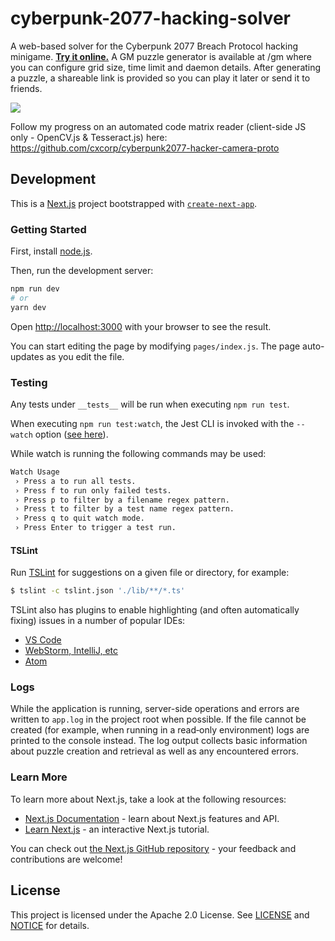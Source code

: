 # cyberpunk-2077-hacking-solver

A web-based solver for the Cyberpunk 2077 Breach Protocol hacking minigame. [**Try it online.**](https://ncrpdive.com/)
A GM puzzle generator is available at /gm where you can configure grid size, time limit and daemon details. After generating a puzzle, a shareable link is provided so you can play it later or send it to friends.

![](https://raw.githubusercontent.com/cxcorp/cyberpunk2077-hacking-solver/main/doc-images/screencap.gif)

Follow my progress on an automated code matrix reader (client-side JS only - OpenCV.js & Tesseract.js) here: https://github.com/cxcorp/cyberpunk2077-hacker-camera-proto

## Development
This is a [Next.js](https://nextjs.org/) project bootstrapped with [`create-next-app`](https://github.com/vercel/next.js/tree/canary/packages/create-next-app).

### Getting Started

First, install [node.js](https://nodejs.org/en/download/).

Then, run the development server:

```bash
npm run dev
# or
yarn dev
```

Open [http://localhost:3000](http://localhost:3000) with your browser to see the result.

You can start editing the page by modifying `pages/index.js`. The page auto-updates as you edit the file.

### Testing
Any tests under `__tests__` will be run when executing `npm run test`.

When executing `npm run test:watch`, the Jest CLI is invoked with the `--watch` option ([see here](https://jestjs.io/docs/en/cli#--watch])).

While watch is running the following commands may be used:
```bash
Watch Usage
 › Press a to run all tests.
 › Press f to run only failed tests.
 › Press p to filter by a filename regex pattern.
 › Press t to filter by a test name regex pattern.
 › Press q to quit watch mode.
 › Press Enter to trigger a test run.
```

#### TSLint
Run [TSLint](https://palantir.github.io/tslint/) for suggestions on a given file or directory, for example:
```bash
$ tslint -c tslint.json './lib/**/*.ts'
```

TSLint also has plugins to enable highlighting (and often automatically fixing) issues in a number of popular IDEs:
- [VS Code](https://marketplace.visualstudio.com/items?itemName=ms-vscode.vscode-typescript-tslint-plugin)
- [WebStorm, IntelliJ, etc](https://www.jetbrains.com/help/webstorm/using-tslint-code-quality-tool.html)
- [Atom](https://atom.io/packages/linter-tslint)

### Logs
While the application is running, server-side operations and errors are written to `app.log` in the project root when possible. If the file cannot be created (for example, when running in a read‑only environment) logs are printed to the console instead. The log output collects basic information about puzzle creation and retrieval as well as any encountered errors.

### Learn More

To learn more about Next.js, take a look at the following resources:

- [Next.js Documentation](https://nextjs.org/docs) - learn about Next.js features and API.
- [Learn Next.js](https://nextjs.org/learn) - an interactive Next.js tutorial.

You can check out [the Next.js GitHub repository](https://github.com/vercel/next.js/) - your feedback and contributions are welcome!

## License

This project is licensed under the Apache 2.0 License. See [LICENSE](https://github.com/cxcorp/cyberpunk2077-hacking-solver/blob/main/LICENSE) and [NOTICE](https://github.com/cxcorp/cyberpunk2077-hacking-solver/blob/main/NOTICE) for details.

